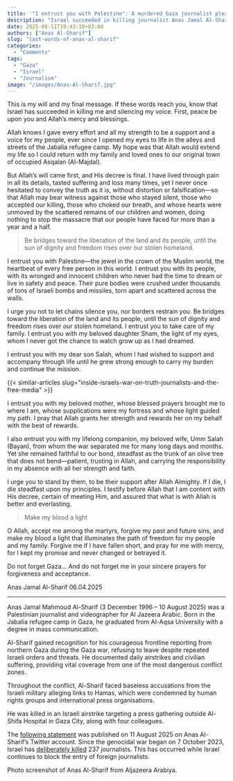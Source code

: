 ```yaml
---
title: '"I entrust you with Palestine": A murdered Gaza journalist pleads amid his people’s erasure'
description: "Israel succeeded in killing journalist Anas Jamal Al-Sharif, but it could not silence him. In this posthumous letter, he testifies against those who \"accepted our killing,\" and entrusts his beloved daughter Sham, his son Salah, and the soul of his nation to a world he urges to finally act."
date: 2025-08-11T19:43:10+03:00
authors: ["Anas Al-Sharif"]
slug: "last-words-of-anas-al-sharif"
categories:
  - "Comments"
tags:
  - "Gaza"
  - "Israel"
  - "Journalism"
image: "/images/Anas-Al-Sharif.jpg"
---
```


This is my will and my final message. If these words reach you, know that Israel has succeeded in killing me and silencing my voice. First, peace be upon you and Allah’s mercy and blessings.

Allah knows I gave every effort and all my strength to be a support and a voice for my people, ever since I opened my eyes to life in the alleys and streets of the Jabalia refugee camp. My hope was that Allah would extend my life so I could return with my family and loved ones to our original town of occupied Asqalan (Al-Majdal). 

But Allah’s will came first, and His decree is final. I have lived through pain in all its details, tasted suffering and loss many times, yet I never once hesitated to convey the truth as it is, without distortion or falsification—so that Allah may bear witness against those who stayed silent, those who accepted our killing, those who choked our breath, and whose hearts were unmoved by the scattered remains of our children and women, doing nothing to stop the massacre that our people have faced for more than a year and a half.

> Be bridges toward the liberation of the land and its people, until the sun of dignity and freedom rises over our stolen homeland.

I entrust you with Palestine—the jewel in the crown of the Muslim world, the heartbeat of every free person in this world. I entrust you with its people, with its wronged and innocent children who never had the time to dream or live in safety and peace. Their pure bodies were crushed under thousands of tons of Israeli bombs and missiles, torn apart and scattered across the walls.

I urge you not to let chains silence you, nor borders restrain you. Be bridges toward the liberation of the land and its people, until the sun of dignity and freedom rises over our stolen homeland. I entrust you to take care of my family. I entrust you with my beloved daughter Sham, the light of my eyes, whom I never got the chance to watch grow up as I had dreamed.

I entrust you with my dear son Salah, whom I had wished to support and accompany through life until he grew strong enough to carry my burden and continue the mission.

{{< similar-articles slug="inside-israels-war-on-truth-journalists-and-the-free-media" >}}

I entrust you with my beloved mother, whose blessed prayers brought me to where I am, whose supplications were my fortress and whose light guided my path. I pray that Allah grants her strength and rewards her on my behalf with the best of rewards.

I also entrust you with my lifelong companion, my beloved wife, Umm Salah (Bayan), from whom the war separated me for many long days and months. Yet she remained faithful to our bond, steadfast as the trunk of an olive tree that does not bend—patient, trusting in Allah, and carrying the responsibility in my absence with all her strength and faith.

I urge you to stand by them, to be their support after Allah Almighty. If I die, I die steadfast upon my principles. I testify before Allah that I am content with His decree, certain of meeting Him, and assured that what is with Allah is better and everlasting.

> Make my blood a light

O Allah, accept me among the martyrs, forgive my past and future sins, and make my blood a light that illuminates the path of freedom for my people and my family. Forgive me if I have fallen short, and pray for me with mercy, for I kept my promise and never changed or betrayed it.

Do not forget Gaza… And do not forget me in your sincere prayers for forgiveness and acceptance.

Anas Jamal Al-Sharif 06.04.2025

--- 

Anas Jamal Mahmoud Al-Sharif (3 December 1996 – 10 August 2025) was a Palestinian journalist and videographer for Al Jazeera Arabic. Born in the Jabalia refugee camp in Gaza, he graduated from Al-Aqsa University with a degree in mass communication. 

Al-Sharif gained recognition for his courageous frontline reporting from northern Gaza during the Gaza war, refusing to leave despite repeated Israeli orders and threats. He documented daily airstrikes and civilian suffering, providing vital coverage from one of the most dangerous conflict zones. 

Throughout the conflict, Al-Sharif faced baseless accusations from the Israeli military alleging links to Hamas, which were condemned by human rights groups and international press organisations. 

He was killed in an Israeli airstrike targeting a press gathering outside Al-Shifa Hospital in Gaza City, along with four colleagues.

The [following statement](https://x.com/AnasAlSharif0/status/1954670507128914219) was published on 11 August 2025 on Anas Al-Sharif’s Twitter account. Since the genocidal war began on 7 October 2023, Israel has [deliberately killed](https://un-aligned.org/human-rights/inside-israels-war-on-truth-journalists-and-the-free-media/) 237 journalists. This has occurred while Israel continues to block the entry of foreign journalists.

Photo screenshot of Anas Al-Sharif from Aljazeera Arabiya. 